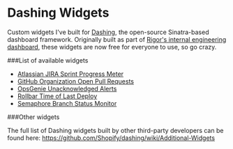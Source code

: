 Dashing Widgets
===============

Custom widgets I've built for [Dashing](http://dashing.io), the open-source Sinatra-based dashboard framework. Originally built as part of [Rigor's internal engineering dashboard](http://rigor.com/blog/2014/08/internal-dashboard-kpis-apis-raspberry-pis), these widgets are now free for everyone to use, so go crazy.

###List of available widgets

- [Atlassian JIRA Sprint Progress Meter](https://gist.github.com/dragonai/a1dae02d476f6055f82a)
- [GitHub Organization Open Pull Requests](https://gist.github.com/dragonai/9d91e0f0bc78265e8281)
- [OpsGenie Unacknowledged Alerts](https://gist.github.com/dragonai/83cf1aed44124ce7ac04)
- [Rollbar Time of Last Deploy](https://gist.github.com/dragonai/fab612ffc94403b687e5)
- [Semaphore Branch Status Monitor](https://gist.github.com/dragonai/bfa70e8e85a5f64b44aa)

###Other widgets

The full list of Dashing widgets built by other third-party developers can be found here:
https://github.com/Shopify/dashing/wiki/Additional-Widgets